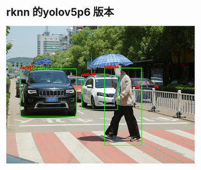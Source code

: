 # rknn 的yolov5p6 版本

![image](https://github.com/cqu20160901/yolov5p6_caffe_onnx_tensorRT/blob/master/rknn_yolov5p6/result_rknn.jpg)
